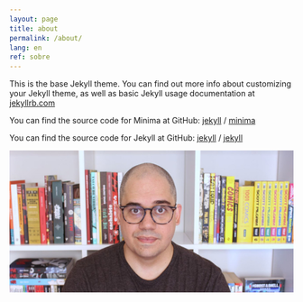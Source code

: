 ```yaml
---
layout: page
title: about
permalink: /about/
lang: en
ref: sobre
---
```


This is the base Jekyll theme. You can find out more info about customizing your Jekyll theme, as well as basic Jekyll usage documentation at [jekyllrb.com](https://jekyllrb.com/)

You can find the source code for Minima at GitHub:
[jekyll][jekyll-organization] /
[minima](https://github.com/jekyll/minima)

You can find the source code for Jekyll at GitHub:
[jekyll][jekyll-organization] /
[jekyll](https://github.com/jekyll/jekyll)

<p>
    <img src="/img/profile-site.jpg"/>
</p>

[jekyll-organization]: https://github.com/jekyll
